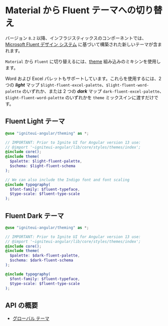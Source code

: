 # Material から Fluent テーマへの切り替え

バージョン `8.2` 以降、インフラジスティックスのコンポーネントでは、[Microsoft Fluent デザイン システム](https://www.microsoft.com/design/fluent/) に基づいて構築された新しいテーマが含まれます。
 
`Material` から `Fluent` に切り替えるには、[theme]({environment:sassApiUrl}/themes#mixin-theme) 組み込みのミキシンを使用します。

Word および Excel パレットもサポートしています。これらを使用するには、2 つの _**light**_ マップ `$light-fluent-excel-palette`、`$light-fluent-word-palette` のいずれか、または 2 つの _**dark**_ マップ `dark-fluent-excel-palette`、`$light-fluent-word-palette` のいずれかを `theme` ミックスインに渡すだけです。

## Fluent Light テーマ

```scss
@use "igniteui-angular/theming" as *;

// IMPORTANT: Prior to Ignite UI for Angular version 13 use:
// @import '~igniteui-angular/lib/core/styles/themes/index';
@include core();
@include theme(
  $palette: $light-fluent-palette, 
  $schema: $light-fluent-schema
);

// We can also include the Indigo font and font scaling
@include typography(
  $font-family: $fluent-typeface,
  $type-scale: $fluent-type-scale
);
```

## Fluent Dark テーマ

```scss
@use "igniteui-angular/theming" as *;

// IMPORTANT: Prior to Ignite UI for Angular version 13 use:
// @import '~igniteui-angular/lib/core/styles/themes/index';
@include core();
@include theme(
  $palette: $dark-fluent-palette, 
  $schema: $dark-fluent-schema
);

@include typography(
  $font-family: $fluent-typeface,
  $type-scale: $fluent-type-scale
);
```

## API の概要

* [グローバル テーマ]({environment:sassApiUrl}/themes#mixin-theme)
